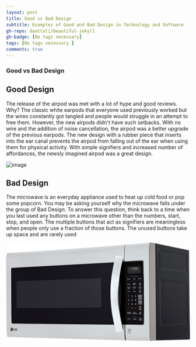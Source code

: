 ```yaml
---
layout: post
title: Good vs Bad Design
subtitle: Examples of Good and Bad Design in Technology and Software
gh-repo: daattali/beautiful-jekyll
gh-badge: [No tags necessary]
tags: [No tags necessary ]
comments: true
---
```

### Good vs Bad Design 
## Good Design
The release of the airpod was met with a lot of hype and good reviews. Why? The classic white earpods that everyone used previously worked but the wires constantly got tangled and people would struggle in an attempt to free them. However, the new airpods didn't have such setbacks. With no wire and the addition of noise cancellation, the airpod was a better upgrade of the previous earpods. The new design with a rubber piece that inserts into the ear canal prevents the airpod from falling out of the ear when using them for physical activity. With simple signifiers and increased number of affordances, the newsly imagined airpod was a great design.

![image](assests/img/Apple-AirPods-worlds-most-popular-wireless-headphones_03202019.jpg)
 
## Bad Design
The microwave is an everyday appliance used to heat up cold food or pop some popcorn. You may be asking yourself why the microwave falls under the group of Bad Design. To answer this question, think back to a time when you last used any buttons on a microwave other than the numbers, start, stop, and open. The multiple buttons that act as signifiers are meaningless when people only use a fraction of those buttons. The unused buttons take up space and are rarely used

![image](assets/img/3544029ld.jpg)
